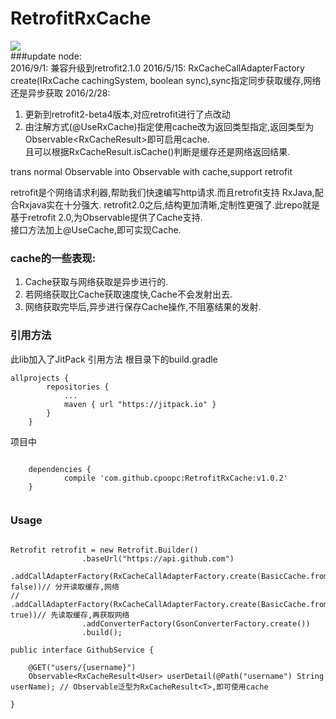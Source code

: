 # RetrofitRxCache
[![](https://jitpack.io/v/cpoopc/RetrofitRxCache.svg)](https://jitpack.io/#cpoopc/RetrofitRxCache)  
###update node:  
2016/9/1:
兼容升级到retrofit2.1.0
2016/5/15:
RxCacheCallAdapterFactory create(IRxCache cachingSystem, boolean sync),sync指定同步获取缓存,网络还是异步获取
2016/2/28:
1. 更新到retrofit2-beta4版本,对应retrofit进行了点改动  
2. 由注解方式(@UseRxCache)指定使用cache改为返回类型指定,返回类型为Observable<RxCacheResult<T>>即可启用cache.  
且可以根据RxCacheResult.isCache()判断是缓存还是网络返回结果.  

trans normal Observable into Observable with cache,support retrofit

retrofit是个网络请求利器,帮助我们快速编写http请求.而且retrofit支持 RxJava,配合Rxjava实在十分强大.
retrofit2.0之后,结构更加清晰,定制性更强了.此repo就是基于retrofit 2.0,为Observable提供了Cache支持.  
接口方法加上@UseCache,即可实现Cache.   

### cache的一些表现:   
1. Cache获取与网络获取是异步进行的.   
2. 若网络获取比Cache获取速度快,Cache不会发射出去.   
3. 网络获取完毕后,异步进行保存Cache操作,不阻塞结果的发射.   

### 引用方法

此lib加入了JitPack
引用方法
根目录下的build.gradle  
```
allprojects {
		repositories {
			...
			maven { url "https://jitpack.io" }
		}
	}
```
项目中  
```

	dependencies {
	        compile 'com.github.cpoopc:RetrofitRxCache:v1.0.2'
	}


```

### Usage

```

Retrofit retrofit = new Retrofit.Builder()
                .baseUrl("https://api.github.com")
                .addCallAdapterFactory(RxCacheCallAdapterFactory.create(BasicCache.fromCtx(this), false))// 分开读取缓存,网络
//                .addCallAdapterFactory(RxCacheCallAdapterFactory.create(BasicCache.fromCtx(this), true))// 先读取缓存,再获取网络
                .addConverterFactory(GsonConverterFactory.create())
                .build();

public interface GithubService {

    @GET("users/{username}")
    Observable<RxCacheResult<User> userDetail(@Path("username") String userName); // Observable泛型为RxCacheResult<T>,即可使用cache

}

```
